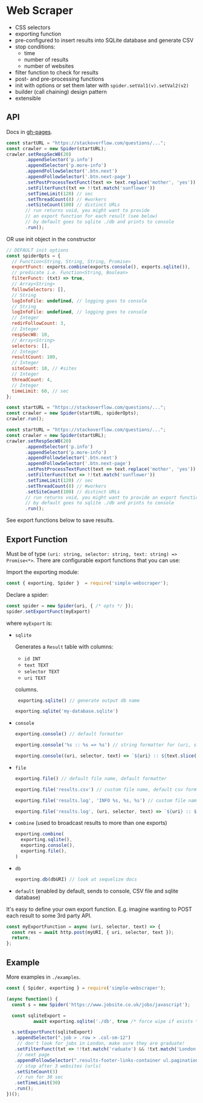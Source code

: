# Web Scraper

- CSS selectors
- exporting function
- pre-configured to insert results into SQLite database and generate CSV
- stop conditions:
  - time
  - number of results
  - number of websites
- filter function to check for results
- post- and pre-processing functions
- init with options or set them later with `spider.setVal1(v).setVal2(v2)`
- builder (call chaining) design pattern
- extensible

## API 

Docs in <a href="https://nl253.github.io/WebScraper/">gh-pages</a>.

```js
const startURL = "https://stackoverflow.com/questions/...";
const crawler = new Spider(startURL);
crawler.setRespSecW8(20)
       .appendSelector('p.info')
       .appendSelector('p.more-info')
       .appendFollowSelector('.btn.next')
       .appendFollowSelector('.btn.next-page')
       .setPostProcessTextFunct(text => text.replace('mother', 'yes'))
       .setFilterFunct(txt => !!txt.match('sunflower'))
       .setTimeLimit(120) // sec
       .setThreadCount(8) // #workers
       .setSiteCount(100) // distinct URLs
       // run returns void, you might want to provide 
       // an export function for each result (see below)
       // by default goes to sqlite ./db and prints to console
       .run(); 
```

<p>OR use init object in the constructor</p>

```js
// DEFAULT init options
const spiderOpts = {
  // Function<String, String, String, Promise>
  exportFunct: exports.combine(exports.console(), exports.sqlite()),
  // predicate i.e. Function<String, Boolean>
  filterFunct: (txt) => true, 
  // Array<String>
  followSelectors: [], 
  // String
  logInfoFile: undefined, // logging goes to console
  // String
  logInfoFile: undefined, // logging goes to console
  // Integer
  redirFollowCount: 3,
  // Integer
  respSecW8: 10,
  // Array<String>
  selectors: [], 
  // Integer
  resultCount: 100,
  // Integer
  siteCount: 10, // #sites
  // Integer
  threadCount: 4,
  // Integer
  timeLimit: 60, // sec
};

const startURL = "https://stackoverflow.com/questions/...";
const crawler = new Spider(startURL, spiderOpts);
crawler.run();
```


```js
const startURL = "https://stackoverflow.com/questions/...";
const crawler = new Spider(startURL);
crawler.setRespSecW8(20)
       .appendSelector('p.info')
       .appendSelector('p.more-info')
       .appendFollowSelector('.btn.next')
       .appendFollowSelector('.btn.next-page')
       .setPostProcessTextFunct(text => text.replace('mother', 'yes'))
       .setFilterFunct(txt => !!txt.match('sunflower'))
       .setTimeLimit(120) // sec
       .setThreadCount(8) // #workers
       .setSiteCount(100) // distinct URLs
       // run returns void, you might want to provide an export function for each result (see below)
       // by default goes to sqlite ./db and prints to console
       .run(); 
```

See export functions below to save results.

## Export Function

Must be of type `(uri: string, selector: string, text: string) => Promise<*>`.
There are configurable export functions that you can use:

Import the exporting module:

```js
const { exporting, Spider }  = require('simple-webscraper');
```

Declare a spider:

```js
const spider = new Spider(uri, { /* opts */ });
spider.setExportFunct(myExport)
```

where `myExport` is:

- `sqlite`

  Generates a `Result` table with columns: 
  
  - `id INT`
  - `text TEXT`
  - `selector TEXT`
  - `uri TEXT` 
  
  columns.

  ```js
   exporting.sqlite() // generate output db name
  ```
  
  ```js
  exporting.sqlite('my-database.sqlite')
  ```

- `console`

  ```js
  exporting.console() // default formatter
  ```
  
  ```js
  exporting.console('%s :: %s => %s') // string formatter for (uri, selector, text)
  ```
  
  ```js
  exporting.console((uri, selector, text) => `${uri} :: ${text.slice(0, 100)}`))
  ```

- `file`

  ```js
  exporting.file() // default file name, default formatter
  ```
  
  ```js
  exporting.file('results.csv') // custom file name, default csv formatter
  ```
  
  ```js
  exporting.file('results.log', 'INFO %s, %s, %s') // custom file name, string formatter
  ```
  
  ```js
  exporting.file('results.log', (uri, selector, text) => `${uri} :: ${text.slice(0, 100)}`)
  ```


- `combine` (used to broadcast results to more than one exports)

  ```js
  exporting.combine(
    exporting.sqlite(), 
    exporting.console(), 
    exporting.file(),
  )
  ```

- `db`

  ```js
  exporting.db(dbURI) // look at sequelize docs
  ```

- `default` (enabled by default, sends to console, CSV file and sqlite database)


It's easy to define your own export function. E.g. imagine wanting to POST each result to some 3rd party API.


```js
const myExportFunction = async (uri, selector, text) => {
  const res = await http.post(myURI, { uri, selector, text });
  return;
};
```

## Example

More examples in `./examples`.

```js
const { Spider, exporting } = require('simple-webscraper');

(async function() {
  const s = new Spider('https://www.jobsite.co.uk/jobs/javascript');

  const sqliteExport = 
          await exporting.sqlite('./db', true /* force wipe if exists */);

  s.setExportFunct(sqliteExport)
   .appendSelector(".job > .row > .col-sm-12")
    // don't look for jobs in London, make sure they are graduate!
   .setFilterFunct(txt => !!txt.match('raduate') && !txt.match('London'))
    // next page 
   .appendFollowSelector(".results-footer-links-container ul.pagination li a[href*='page=']") 
    // stop after 3 websites (urls)
   .setSiteCount(3)
    // run for 30 sec
   .setTimeLimit(30)
   .run();
})();
```
